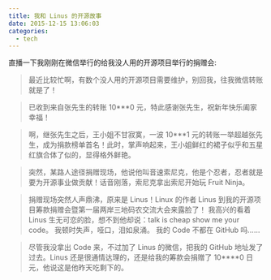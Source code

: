 ```yaml
---
title: 我和 Linus 的开源故事
date: 2015-12-15 13:06:03
categories:
  - tech
---
```

直播一下我刚刚在微信举行的给我没人用的开源项目举行的捐赠会:

> 最近比较忙啊，有数个没人用的开源项目需要维护，别回我，往我微信转账就是了！

> 已收到来自张先生的转账 10***0 元，特此感谢张先生，祝新年快乐阖家幸福！

> 啊，继张先生之后，王小姐不甘寂寞，一波 10***1 元的转账一举超越张先生，成为捐款榜单首名！此时，掌声响起来，王小姐鲜红的裙子似乎和五星红旗合体了似的，显得格外鲜艳。

> 突然，某路人途径捐赠现场，他说他叫音速索尼克，他是个忍者，忍者就是要为开源事业做贡献！话音刚落，索尼克拿出索尼开始玩 Fruit Ninja。

> 捐赠现场突然人声鼎沸，原来是 Linus！Linux 的作者 Linus 到我的开源项目筹款捐赠会暨第一届两岸三地码农交流大会来露脸了！
我高兴的看着 Linus 生无可恋的脸，想不到他却说：talk is cheap show me your code。
我顿时失声，哑口，泪如泉涌。
我的 Code 不都在 GitHub 吗……

> 尽管我没拿出 Code 来，不过加了 Linus 的微信，把我的 GitHub 地址发了过去。Linus 还是很通情达理的，还是给我的筹款会捐赠了 10****0 日元，他说这是他昨天吃剩下的。
